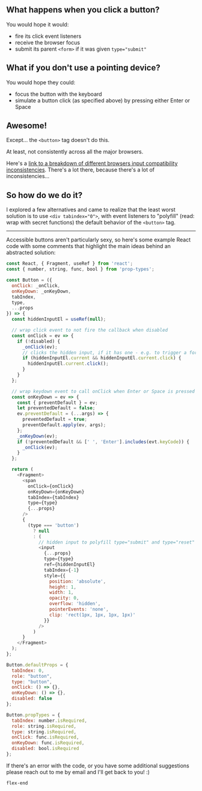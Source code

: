 <!-- post-title: The HTML button tag is a mess -->
<!-- post-timestamp: 1573710744896 -->

## What happens when you click a button?

You would hope it would:

- fire its click event listeners
- receive the browser focus
- submit its parent `<form>` if it was given `type="submit"`

## What if you don't use a pointing device?

You would hope they could:

- focus the button with the keyboard
- simulate a button click (as specified above) by pressing either Enter or Space

## Awesome!

Except... the `<button>` tag doesn't do this.

At least, not consistently across all the major browsers.

Here's a
[link to a breakdown of different browsers input compatibility inconsistencies](https://allyjs.io/data-tables/focusable.html).
There's a lot there, because there's a lot of inconsistencies...

## So how do we do it?

I explored a few alternatives and came to realize that the least worst solution
is to use `<div tabindex="0">`, with event listeners to "polyfill" (read: wrap
with secret functions) the default behavior of the `<button>` tag.

---

Accessible buttons aren't particularly sexy, so here's some example React code
with some comments that highlight the main ideas behind an abstracted solution:

```js
const React, { Fragment, useRef } from 'react';
const { number, string, func, bool } from 'prop-types';

const Button = ({
  onClick: _onClick,
  onKeyDown: _onKeyDown,
  tabIndex,
  type,
  ...props
}) => {
  const hiddenInputEl = useRef(null);

  // wrap click event to not fire the callback when disabled
  const onClick = ev => {
    if (!disabled) {
      _onClick(ev);
      // clicks the hidden input, if it has one - e.g. to trigger a form submit
      if (hiddenInputEl.current && hiddenInputEl.current.click) {
        hiddenInputEl.current.click();
      }
    }
  };

  // wrap keydown event to call onClick when Enter or Space is pressed
  const onKeyDown = ev => {
    const { preventDefault } = ev;
    let preventedDefault = false;
    ev.preventDefault = (...args) => {
      preventedDefault = true;
      preventDefault.apply(ev, args);
    };
    _onKeyDown(ev);
    if (!preventedDefault && [' ', 'Enter'].includes(evt.keyCode)) {
      _onClick(ev);
    }
  };

  return (
    <Fragment>
      <span
        onClick={onClick}
        onKeyDown={onKeyDown}
        tabIndex={tabIndex}
        type={type}
        {...props}
      />
      {
        (type === 'button')
          ? null
          : (
            // hidden input to polyfill type="submit" and type="reset" behavior
            <input
              {...props}
              type={type}
              ref={hiddenInputEl}
              tabIndex={-1}
              style={{
                position: 'absolute',
                height: 1,
                width: 1,
                opacity: 0,
                overflow: 'hidden',
                pointerEvents: 'none',
                clip: 'rect(1px, 1px, 1px, 1px)'
              }}
            />
          )
      }
    </Fragment>
  );
};

Button.defaultProps = {
  tabIndex: 0,
  role: "button",
  type: "button",
  onClick: () => {},
  onKeyDown: () => {},
  disabled: false
};

Button.propTypes = {
  tabIndex: number.isRequired,
  role: string.isRequired,
  type: string.isRequired,
  onClick: func.isRequired,
  onKeyDown: func.isRequired,
  disabled: bool.isRequired
};
```

If there's an error with the code, or you have some additional suggestions
please reach out to me by email and I'll get back to you! :)

`flex-end`
